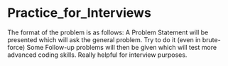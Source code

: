 # Practice_for_Interviews

The format of the problem is as follows: A Problem Statement will be presented which will ask the general problem. Try to do it (even in brute-force) Some Follow-up problems will then be given which will test more advanced coding skills.
Really helpful for interview purposes.
